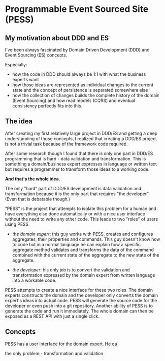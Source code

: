 # Programmable Event Sourced Site (PESS)

## My motivation about DDD and ES
I've been always fascinated by Domain Driven Development (DDD) and Event Sourcing (ES) concepts.

Especially:

- how the code in DDD should always be 1:1 with what the business experts want
- how those ideas are represented as individual changes to the current state and the concept of persistence is separated somewhere else
- how the collection of changes builds the complete history of the domain (Event Sourcing) and how read models (CQRS) and eventual consistency perfectly fits into this.

## The idea
After creating my first relatively large project in DDD/ES and getting a deep understanding of those concepts, I realized that creating a DDD/ES project is not a trivial task because of the framework code required.

After some research though I found that there is only one part in DDD/ES programming that is hard - data validation and transformation. This is something a domain/business expert expresses in language or written text but requires a programmer to transform those ideas to a working code.

**And that's the whole idea.** 

The only "hard" part of DDD/ES development is data validation and transformation because it is the only part that requires "the developer". (Even that is debatable though.)

"PESS" is the project that attempts to isolate this problem for a human and have everything else done automatically or with a nice user interface without the need to write any other code. This leads to two "roles" of users using PESS.

- *the domain expert*: this guy works with PESS, creates and configures aggregates, their properties and commands. This guy doesn't know how to code but in a normal language he can explain how a specific aggregate method validates and transforms the data of the command combined with the current state of the aggregate to the new state of the aggregate.

- *the developer*: his only job is to convert the validation and transformation expressed by the domain expert from written language into a workable code.

PESS attempts to create a nice interface for these two roles. The domain experts constructs the domain and the developer only converts the domain expert's ideas into actual code. PESS will generate the source code for the developer or even push into a git repository. Another ability of PESS is to generate the code and run it immediately. The whole domain can then be exposed as a REST API with just a single click.

## Concepts
PESS has a user interface for the domain expert. He ca


the only problem - transformation and validation
